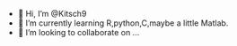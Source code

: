 - 👋 Hi, I’m @Kitsch9
- 🌱 I’m currently learning R,python,C,maybe a little Matlab.
- 💞️ I’m looking to collaborate on ...
<!---
Kitsch9/Kitsch9 is a ✨ special ✨ repository because its `README.md` (this file) appears on your GitHub profile.
You can click the Preview link to take a look at your changes.
--->
